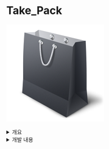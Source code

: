 # Take_Pack

![아이콘](git_img/main.png)

<details>
    <summary>개요</summary>

* 소지품을 잃어버리지 않게 도와주는 안드로이드 앱
</details>

<details>
    <summary>개발 내용</summary>

* 개인 프로젝트
* Android, Node.js, MySQL를 이용해 개발
* 회원정보, 마커정보, 소지품목록 정보들을 데이터베이스에 저장
* 맵 로드시 현재 위치가 포커스되는 기능 구현
* 소지품을 등록할 수 있는 리스트 구현
* 맵을 길게 터치 시 장소 및 소지품 목록의 정보들을 저장하는 마커등록 기능 구현
* 일정 시간 마다 현재 위치와 마커위치를 비교 후 알람 및 진동이 울리게 하는 기능 구현

</details>
